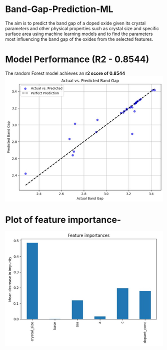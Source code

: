 # Band-Gap-Prediction-ML

The aim is to predict the band gap of a doped oxide given its crystal parameters and other physical properties such as crystal size and specific surface area using machine learning models and to find the parameters most influencing the band gap of the oxides from the selected features.

# Model Performance (R2 - 0.8544)
The random Forest model achieves an **r2 score of 0.8544**
![](Images/20.jpeg)

# Plot of feature importance-

![](Images/21.jpeg)
